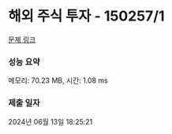 # 해외 주식 투자 - 150257/1 

[문제 링크](https://level.goorm.io/exam/150257/00%EC%A6%9D%EA%B6%8C-%EC%A3%BC%EC%8B%9D%ED%88%AC%EC%9E%90%EC%9E%90-a/quiz/1) 

### 성능 요약

메모리: 70.23 MB, 시간: 1.08 ms

### 제출 일자

2024년 06월 13일 18:25:21

